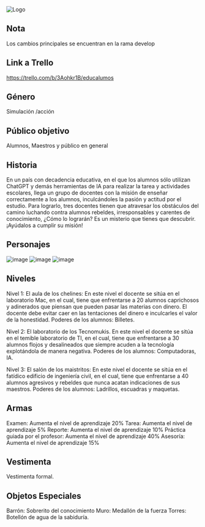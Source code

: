 
![Logo](https://github.com/Denis-Castillo123/EducAlumno/assets/90641538/c318cb96-d150-4bbe-8f95-3972c8d9f1d4)

## Nota
Los cambios principales se encuentran en la rama develop

## Link a Trello
https://trello.com/b/3Aohkr1B/educalumos 

## Género
Simulación /acción

## Público objetivo 
Alumnos, Maestros y público en general

## Historia
En un país con decadencia educativa, en el que los alumnos sólo utilizan ChatGPT y demás herramientas de IA para realizar la tarea y actividades escolares, llega un grupo de docentes con la misión de enseñar correctamente a los alumnos, inculcándoles la pasión y actitud por el estudio.
Para lograrlo, tres docentes tienen que atravesar los obstáculos del camino luchando contra alumnos rebeldes, irresponsables y carentes de conocimiento, ¿Cómo lo lograrán? Es un misterio que tienes que descubrir. ¡Ayúdalos a cumplir su misión!

## Personajes
![image](https://github.com/Denis-Castillo123/EducAlumno/assets/90641538/6507a96e-f6c7-4676-bb82-49fe860be125)
![image](https://github.com/Denis-Castillo123/EducAlumno/assets/90641538/7cda5fb7-d664-4bdb-ab54-7213b301bf91)
![image](https://github.com/Denis-Castillo123/EducAlumno/assets/90641538/ad7b6630-bfe4-4344-8ce7-7f0c64ea677e)

## Niveles

Nivel 1: El aula de los chelines: En este nivel el docente se sitúa en el laboratorio Mac, en el cual, tiene que enfrentarse a 20 alumnos caprichosos y adinerados que piensan que pueden pasar las materias con dinero. El docente debe evitar caer en las tentaciones del dinero e inculcarles el valor de la honestidad.
Poderes de los alumnos: Billetes.

Nivel 2: El laboratorio de los Tecnomukis. En este nivel el docente se sitúa en el temible laboratorio de TI, en el cual, tiene que enfrentarse a 30 alumnos flojos y desalineados que siempre acuden a la tecnología explotándola de manera negativa.
Poderes de los alumnos: Computadoras, IA.

Nivel 3: El salón de los maistritos: En este nivel el docente se sitúa en el fatídico edificio de ingeniería civil, en el cual, tiene que enfrentarse a 40 alumnos agresivos y rebeldes que nunca acatan indicaciones de sus maestros. 
Poderes de los alumnos: Ladrillos, escuadras y maquetas.

## Armas
Examen: Aumenta el nivel de aprendizaje 20%
Tarea: Aumenta el nivel de aprendizaje 5%
Reporte: Aumenta el nivel de aprendizaje 10%
Práctica guiada por el profesor: Aumenta el nivel de aprendizaje 40%
Asesoría: Aumenta el nivel de aprendizaje 15%

## Vestimenta
Vestimenta formal.

## Objetos Especiales
Barrón: Sobrerito del conocimiento
Muro: Medallón de la fuerza 
Torres: Botellón de agua de la sabiduría.

